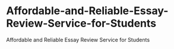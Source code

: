 # Affordable-and-Reliable-Essay-Review-Service-for-Students
Affordable and Reliable Essay Review Service for Students
